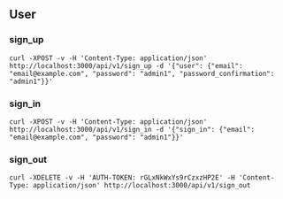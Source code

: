 
## User

### sign_up


    curl -XPOST -v -H 'Content-Type: application/json' http://localhost:3000/api/v1/sign_up -d '{"user": {"email": "email@example.com", "password": "admin1", "password_confirmation": "admin1"}}'

### sign_in

    curl -XPOST -v -H 'Content-Type: application/json' http://localhost:3000/api/v1/sign_in -d '{"sign_in": {"email": "email@example.com", "password": "admin1"}}'

### sign_out

    curl -XDELETE -v -H 'AUTH-TOKEN: rGLxNkWxYs9rCzxzHP2E' -H 'Content-Type: application/json' http://localhost:3000/api/v1/sign_out





